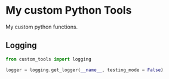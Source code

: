 # My custom Python Tools

My custom python functions.

## Logging

```python
from custom_tools import logging

logger = logging.get_logger(__name__, testing_mode = False)
```
